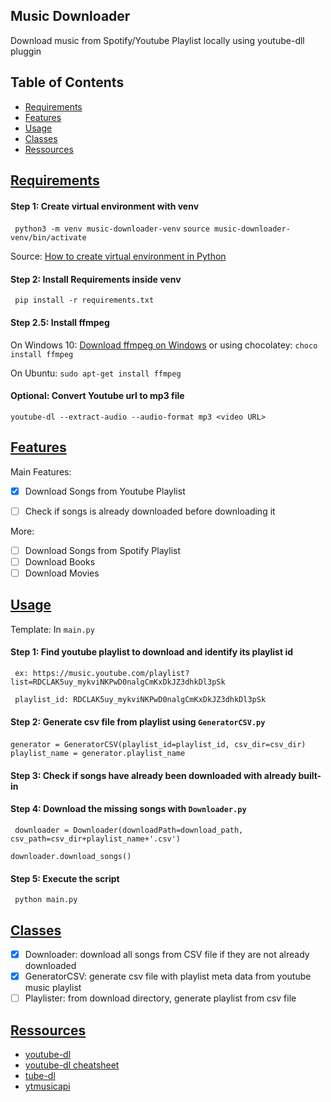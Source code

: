 ## Music Downloader

Download music from Spotify/Youtube Playlist locally using youtube-dll pluggin

## Table of Contents

- [Requirements](#requirements)
- [Features](#features)
- [Usage](#usage)
- [Classes](#classes)
- [Ressources](#ressources)

## [Requirements](#requirements)


#### Step 1: Create virtual environment with venv

`` python3 -m venv music-downloader-venv``
`` source music-downloader-venv/bin/activate ``

Source: [How to create virtual environment in Python](https://linuxize.com/post/how-to-create-python-virtual-environments-on-ubuntu-18-04/)

#### Step 2: Install Requirements inside venv

`` pip install -r requirements.txt``

#### Step 2.5: Install ffmpeg

On Windows 10: [Download ffmpeg on Windows](https://www.wikihow.com/Install-FFmpeg-on-Windows)
or using chocolatey: ``choco install ffmpeg``

On Ubuntu: ``sudo apt-get install ffmpeg``


#### Optional: Convert Youtube url to mp3 file

`` youtube-dl --extract-audio --audio-format mp3 <video URL> ``


## [Features](#features)

Main Features:
- [X] Download Songs from Youtube Playlist
- [ ] Check if songs is already downloaded before downloading it


More:
- [ ] Download Songs from Spotify Playlist
- [ ] Download Books
- [ ] Download Movies

## [Usage](#usage)

Template: In ``main.py``


#### Step 1: Find youtube playlist to download and identify its playlist id

`` ex: https://music.youtube.com/playlist?list=RDCLAK5uy_mykviNKPwD0nalgCmKxDkJZ3dhkDl3pSk``

`` playlist_id: RDCLAK5uy_mykviNKPwD0nalgCmKxDkJZ3dhkDl3pSk``

#### Step 2: Generate csv file from playlist using ``GeneratorCSV.py``

``generator = GeneratorCSV(playlist_id=playlist_id, csv_dir=csv_dir)``
`` playlist_name = generator.playlist_name``

#### Step 3: Check if songs have already been downloaded with already built-in

#### Step 4: Download the missing songs with ``Downloader.py``

`` downloader = Downloader(downloadPath=download_path,
                            csv_path=csv_dir+playlist_name+'.csv')``

``downloader.download_songs()``



#### Step 5: Execute the script

`` python main.py``


## [Classes](#classes)

- [X] Downloader: download all songs from CSV file if they are not already downloaded
- [X] GeneratorCSV: generate csv file with playlist meta data from youtube music playlist
- [ ] Playlister: from download directory, generate playlist from csv file

## [Ressources](#ressources)

- [youtube-dl](https://github.com/ytdl-org/youtube-dl)
- [youtube-dl cheatsheet](https://sachithmuhandiram.medium.com/youtube-dl-cheatsheet-bcc0782e7124)
- [tube-dl](https://pypi.org/project/tube-dl)
- [ytmusicapi](https://ytmusicapi.readthedocs.io/en/latest/reference.html#ytmusicapi.YTMusic.get_playlist)


